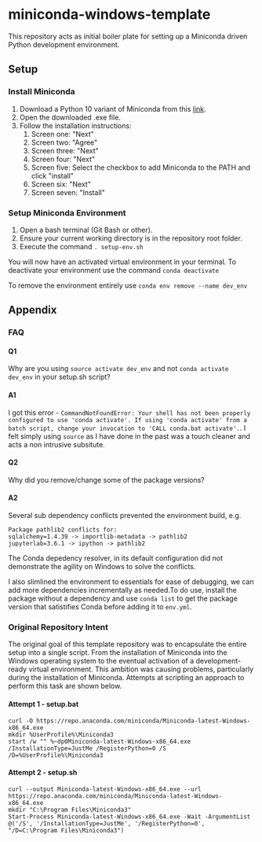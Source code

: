 # miniconda-windows-template

This repository acts as initial boiler plate for setting up a Miniconda driven Python development environment.

## Setup

### Install Miniconda

1. Download a Python 10 variant of Miniconda from this [link](https://repo.anaconda.com/miniconda/Miniconda3-py310_23.1.0-1-Windows-x86_64.exe).
2. Open the downloaded .exe file.
3. Follow the installation instructions:
    1. Screen one: "Next"
    2. Screen two: "Agree"
    3. Screen three: "Next"
    4. Screen four: "Next"
    5. Screen five: Select the checkbox to add Miniconda to the PATH and click "install"
    6. Screen six: "Next"
    7. Screen seven: "Install"

### Setup Miniconda Environment

1. Open a bash terminal (Git Bash or other).
2. Ensure your current working directory is in the repository root folder.
3. Execute the command ``. setup-env.sh``

You will now have an activated virtual environment in your terminal. To deactivate your environment use the command ``conda deactivate``

To remove the environment entirely use ```conda env remove --name dev_env```

## Appendix

### FAQ

#### Q1
Why are you using ``source activate dev_env`` and not ``conda activate dev_env`` in your setup.sh script? 

#### A1
I got this error - ```CommandNotFoundError: Your shell has not been properly configured to use 'conda activate'.
If using 'conda activate' from a batch script, change your
invocation to 'CALL conda.bat activate'.```. I felt simply using ```source``` as I have done in the past was a touch cleaner and acts a non intrusive subsitute. 

#### Q2
Why did you remove/change some of the package versions?

#### A2
Several sub dependency conflicts prevented the environment build, e.g.

```
Package pathlib2 conflicts for:
sqlalchemy=1.4.39 -> importlib-metadata -> pathlib2
jupyterlab=3.6.1 -> ipython -> pathlib2
```

The Conda depedency resolver, in its default configuration did not demonstrate the agility on Windows to solve the conflicts. 

I also slimlined the environment to essentials for ease of debugging, we can add more dependencies incrementally as needed.To do use, install the package without a dependency and use ``conda list`` to get the package version that satistifies Conda before adding it to ``env.yml``.

### Original Repository Intent

The original goal of this template repository was to encapsulate the entire setup into a single script. From the installation of Miniconda into the Windows operating system to the eventual activation of a development-ready virtual environment. This ambition was causing problems, particularly during the installation of Miniconda. Attempts at scripting an approach to perform this task are shown below.

 #### Attempt 1 - setup.bat

```
curl -O https://repo.anaconda.com/miniconda/Miniconda-latest-Windows-x86_64.exe
mkdir %UserProfile%\Miniconda3
start /w "" %~dp0Miniconda-latest-Windows-x86_64.exe /InstallationType=JustMe /RegisterPython=0 /S /D=%UserProfile%\Miniconda3
```

 #### Attempt 2 - setup.sh

```
curl --output Miniconda-latest-Windows-x86_64.exe --url https://repo.anaconda.com/miniconda/Miniconda-latest-Windows-x86_64.exe
mkdir "C:\Program Files\Miniconda3"
Start-Process Miniconda-latest-Windows-x86_64.exe -Wait -ArgumentList @('/S', '/InstallationType=JustMe', '/RegisterPython=0', "/D=C:\Program Files\Miniconda3")
```